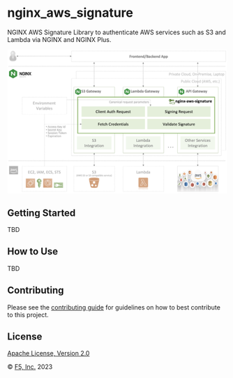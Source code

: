 # nginx_aws_signature

NGINX AWS Signature Library to authenticate AWS services such as S3 and Lambda via NGINX and NGINX Plus.

![](./docs/img/nginx-aws-signature.png)

## Getting Started

TBD

## How to Use

TBD

## Contributing

Please see the [contributing guide](https://github.com/nginxinc/nginx-aws-signature/blob/main/CONTRIBUTING.md) for guidelines on how to best contribute to this project.

## License

[Apache License, Version 2.0](https://github.com/nginxinc/nginx-aws-signature/blob/main/LICENSE)

&copy; [F5, Inc.](https://www.f5.com/) 2023
